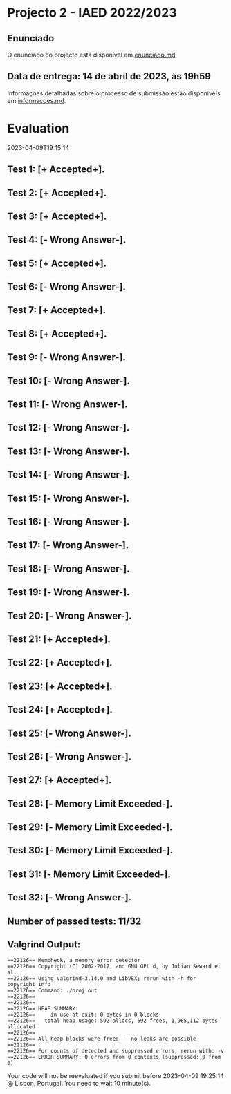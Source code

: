 # Projecto 2 - IAED 2022/2023

## Enunciado

O enunciado do projecto está disponível em [enunciado.md](enunciado.md). 

## Data de entrega: 14 de abril de 2023, às 19h59

Informações detalhadas sobre o processo de submissão estão disponíveis em [informacoes.md](informacoes.md).



# Evaluation

2023-04-09T19:15:14

## Test 1: [+ Accepted+].
## Test 2: [+ Accepted+].
## Test 3: [+ Accepted+].
## Test 4: [- Wrong Answer-].


## Test 5: [+ Accepted+].
## Test 6: [- Wrong Answer-].


## Test 7: [+ Accepted+].
## Test 8: [+ Accepted+].
## Test 9: [- Wrong Answer-].


## Test 10: [- Wrong Answer-].


## Test 11: [- Wrong Answer-].


## Test 12: [- Wrong Answer-].


## Test 13: [- Wrong Answer-].


## Test 14: [- Wrong Answer-].


## Test 15: [- Wrong Answer-].


## Test 16: [- Wrong Answer-].


## Test 17: [- Wrong Answer-].


## Test 18: [- Wrong Answer-].


## Test 19: [- Wrong Answer-].


## Test 20: [- Wrong Answer-].


## Test 21: [+ Accepted+].
## Test 22: [+ Accepted+].
## Test 23: [+ Accepted+].
## Test 24: [+ Accepted+].
## Test 25: [- Wrong Answer-].


## Test 26: [- Wrong Answer-].


## Test 27: [+ Accepted+].
## Test 28: [- Memory Limit Exceeded-].

## Test 29: [- Memory Limit Exceeded-].

## Test 30: [- Memory Limit Exceeded-].

## Test 31: [- Memory Limit Exceeded-].

## Test 32: [- Wrong Answer-].




## Number of passed tests: 11/32


## Valgrind Output:


```
==22126== Memcheck, a memory error detector
==22126== Copyright (C) 2002-2017, and GNU GPL'd, by Julian Seward et al.
==22126== Using Valgrind-3.14.0 and LibVEX; rerun with -h for copyright info
==22126== Command: ./proj.out
==22126== 
==22126== 
==22126== HEAP SUMMARY:
==22126==     in use at exit: 0 bytes in 0 blocks
==22126==   total heap usage: 592 allocs, 592 frees, 1,985,112 bytes allocated
==22126== 
==22126== All heap blocks were freed -- no leaks are possible
==22126== 
==22126== For counts of detected and suppressed errors, rerun with: -v
==22126== ERROR SUMMARY: 0 errors from 0 contexts (suppressed: 0 from 0)

```


Your code will not be reevaluated if you submit before 2023-04-09 19:25:14 @ Lisbon, Portugal. You need to wait 10 minute(s).

